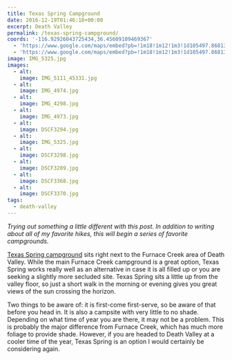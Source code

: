 ```yaml
---
title: Texas Spring Campground
date: 2016-12-19T01:46:18+00:00
excerpt: Death Valley
permalink: /texas-spring-campground/
coords: '-116.92926043725434,36.45609109469367'
  - 'https://www.google.com/maps/embed?pb=!1m18!1m12!1m3!1d105497.86813759904!2d-116.92926043725434!3d36.45609109469367!2m3!1f0!2f0!3f0!3m2!1i1024!2i768!4f13.1!3m3!1m2!1s0x80c73f0cdb944ebd%3A0xc82c03ec6957c8d3!2sTexas+Spring+Campground!5e1!3m2!1sen!2sus!4v1482111729645'
  - 'https://www.google.com/maps/embed?pb=!1m18!1m12!1m3!1d105497.86813759904!2d-116.92926043725434!3d36.45609109469367!2m3!1f0!2f0!3f0!3m2!1i1024!2i768!4f13.1!3m3!1m2!1s0x80c73f0cdb944ebd%3A0xc82c03ec6957c8d3!2sTexas+Spring+Campground!5e1!3m2!1sen!2sus!4v1482111729645'
image: IMG_5325.jpg
images:
  - alt: 
    image: IMG_5111_45331.jpg
  - alt: 
    image: IMG_4974.jpg
  - alt: 
    image: IMG_4298.jpg
  - alt: 
    image: IMG_4973.jpg
  - alt: 
    image: DSCF3294.jpg
  - alt: 
    image: IMG_5325.jpg
  - alt: 
    image: DSCF3298.jpg
  - alt: 
    image: DSCF3289.jpg
  - alt: 
    image: DSCF3368.jpg
  - alt: 
    image: DSCF3370.jpg
tags:
  - death-valley
---
```

<em>Trying out something a little different with this post. In addition to writing about all of my favorite hikes, this will begin a series of favorite campgrounds.</em>

<a href="https://www.nps.gov/deva/planyourvisit/camping.htm">Texas Spring campground</a> sits right next to the Furnace Creek area of Death Valley. While the main Furnace Creek campground is a great option, Texas Spring works really well as an alternative in case it is all filled up or you are seeking a slightly more secluded site. Texas Spring sits a little up from the valley floor, so just a short walk in the morning or evening gives you great views of the sun crossing the horizon.

Two things to be aware of: it is first-come first-serve, so be aware of that before you head in. It is also a campsite with very little to no shade. Depending on what time of year you are there, it may not be a problem. This is probably the major difference from Furnace Creek, which has much more foliage to provide shade. However, if you are headed to Death Valley at a cooler time of the year, Texas Spring is an option I would certainly be considering again.

